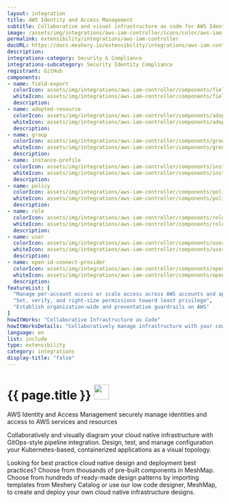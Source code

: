 ```yaml
---
layout: integration
title: AWS Identity and Access Management
subtitle: Collaborative and visual infrastructure as code for AWS Identity and Access Management
image: /assets/img/integrations/aws-iam-controller/icons/color/aws-iam-controller-color.svg
permalink: extensibility/integrations/aws-iam-controller
docURL: https://docs.meshery.io/extensibility/integrations/aws-iam-controller
description: 
integrations-category: Security & Compliance
integrations-subcategory: Security Identity Compliance
registrant: GitHub
components: 
- name: field-export
  colorIcon: assets/img/integrations/aws-iam-controller/components/field-export/icons/color/field-export-color.svg
  whiteIcon: assets/img/integrations/aws-iam-controller/components/field-export/icons/white/field-export-white.svg
  description: 
- name: adopted-resource
  colorIcon: assets/img/integrations/aws-iam-controller/components/adopted-resource/icons/color/adopted-resource-color.svg
  whiteIcon: assets/img/integrations/aws-iam-controller/components/adopted-resource/icons/white/adopted-resource-white.svg
  description: 
- name: group
  colorIcon: assets/img/integrations/aws-iam-controller/components/group/icons/color/group-color.svg
  whiteIcon: assets/img/integrations/aws-iam-controller/components/group/icons/white/group-white.svg
  description: 
- name: instance-profile
  colorIcon: assets/img/integrations/aws-iam-controller/components/instance-profile/icons/color/instance-profile-color.svg
  whiteIcon: assets/img/integrations/aws-iam-controller/components/instance-profile/icons/white/instance-profile-white.svg
  description: 
- name: policy
  colorIcon: assets/img/integrations/aws-iam-controller/components/policy/icons/color/policy-color.svg
  whiteIcon: assets/img/integrations/aws-iam-controller/components/policy/icons/white/policy-white.svg
  description: 
- name: role
  colorIcon: assets/img/integrations/aws-iam-controller/components/role/icons/color/role-color.svg
  whiteIcon: assets/img/integrations/aws-iam-controller/components/role/icons/white/role-white.svg
  description: 
- name: user
  colorIcon: assets/img/integrations/aws-iam-controller/components/user/icons/color/user-color.svg
  whiteIcon: assets/img/integrations/aws-iam-controller/components/user/icons/white/user-white.svg
  description: 
- name: open-id-connect-provider
  colorIcon: assets/img/integrations/aws-iam-controller/components/open-id-connect-provider/icons/color/open-id-connect-provider-color.svg
  whiteIcon: assets/img/integrations/aws-iam-controller/components/open-id-connect-provider/icons/white/open-id-connect-provider-white.svg
  description: 
featureList: [
  "Manage per-account access or scale access across AWS accounts and applications",
  "Set, verify, and right-size permissions toward least privilege",
  "Establish organization-wide and preventative guardrails on AWS"
]
howItWorks: "Collaborative Infrastructure as Code"
howItWorksDetails: "Collaboratively manage infrastructure with your coworkers synchronously sharing the same designs."
language: en
list: include
type: extensibility
category: integrations
display-title: "false"
---
```

<h1>{{ page.title }} <img src="{{ page.image }}" style="width: 35px; height: 35px;" /></h1>

<p>
AWS Identity and Access Management securely manage identities and access to AWS services and resources
</p>
<p>
    Collaboratively and visually diagram your cloud native infrastructure with GitOps-style pipeline integration. Design, test, and manage configuration your Kubernetes-based, containerized applications as a visual topology.
</p>
<p>
    Looking for best practice cloud native design and deployment best practices? Choose from thousands of pre-built components in MeshMap. Choose from hundreds of ready-made design patterns by importing templates from Meshery Catalog or use our low code designer, MeshMap, to create and deploy your own cloud native infrastructure designs.
</p>
